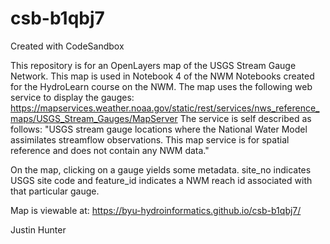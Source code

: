 # csb-b1qbj7

Created with CodeSandbox

This repository is for an OpenLayers map of the USGS Stream Gauge Network. 
This map is used in Notebook 4 of the NWM Notebooks created for the HydroLearn course on the NWM.
The map uses the following web service to display the gauges: https://mapservices.weather.noaa.gov/static/rest/services/nws_reference_maps/USGS_Stream_Gauges/MapServer
The service is self described as follows:
"USGS stream gauge locations where the National Water Model assimilates streamflow observations. 
This map service is for spatial reference and does not contain any NWM data."

On the map, clicking on a gauge yields some metadata. 
site_no indicates USGS site code and feature_id indicates a NWM reach id associated with that particular gauge. 

Map is viewable at: https://byu-hydroinformatics.github.io/csb-b1qbj7/

Justin Hunter
